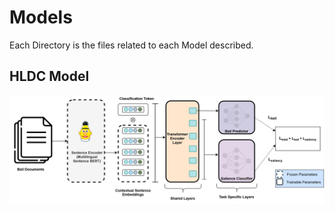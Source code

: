 # Models

Each Directory is the files related to each Model described.

## HLDC Model

![model](model_diagram.jpg "model")
